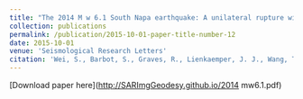 ```yaml
---
title: "The 2014 M w 6.1 South Napa earthquake: A unilateral rupture with shallow asperity and rapid afterslip"
collection: publications
permalink: /publication/2015-10-01-paper-title-number-12
date: 2015-10-01
venue: 'Seismological Research Letters'
citation: 'Wei, S., Barbot, S., Graves, R., Lienkaemper, J. J., Wang, T., Hudnut, K., Fu, Y. & Helmberger, D. (2015). The 2014 M w 6.1 South Napa earthquake: A unilateral rupture with shallow asperity and rapid afterslip. Seismological Research Letters, 86(2A), 344-354.'
---
```

[Download paper here](http://SARImgGeodesy.github.io/2014 mw6.1.pdf)

